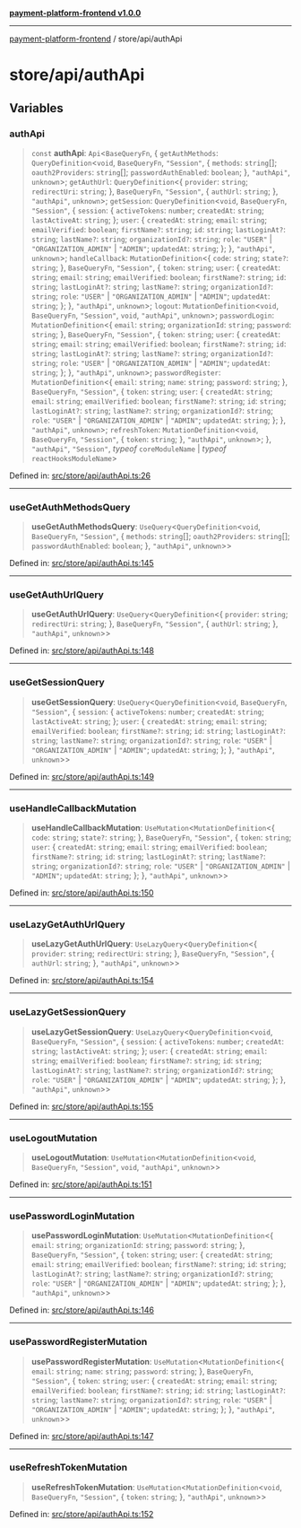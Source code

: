 [**payment-platform-frontend v1.0.0**](../../README.md)

***

[payment-platform-frontend](../../README.md) / store/api/authApi

# store/api/authApi

## Variables

### authApi

> `const` **authApi**: `Api`\<`BaseQueryFn`, \{ `getAuthMethods`: `QueryDefinition`\<`void`, `BaseQueryFn`, `"Session"`, \{ `methods`: `string`[]; `oauth2Providers`: `string`[]; `passwordAuthEnabled`: `boolean`; \}, `"authApi"`, `unknown`\>; `getAuthUrl`: `QueryDefinition`\<\{ `provider`: `string`; `redirectUri`: `string`; \}, `BaseQueryFn`, `"Session"`, \{ `authUrl`: `string`; \}, `"authApi"`, `unknown`\>; `getSession`: `QueryDefinition`\<`void`, `BaseQueryFn`, `"Session"`, \{ `session`: \{ `activeTokens`: `number`; `createdAt`: `string`; `lastActiveAt`: `string`; \}; `user`: \{ `createdAt`: `string`; `email`: `string`; `emailVerified`: `boolean`; `firstName?`: `string`; `id`: `string`; `lastLoginAt?`: `string`; `lastName?`: `string`; `organizationId?`: `string`; `role`: `"USER"` \| `"ORGANIZATION_ADMIN"` \| `"ADMIN"`; `updatedAt`: `string`; \}; \}, `"authApi"`, `unknown`\>; `handleCallback`: `MutationDefinition`\<\{ `code`: `string`; `state?`: `string`; \}, `BaseQueryFn`, `"Session"`, \{ `token`: `string`; `user`: \{ `createdAt`: `string`; `email`: `string`; `emailVerified`: `boolean`; `firstName?`: `string`; `id`: `string`; `lastLoginAt?`: `string`; `lastName?`: `string`; `organizationId?`: `string`; `role`: `"USER"` \| `"ORGANIZATION_ADMIN"` \| `"ADMIN"`; `updatedAt`: `string`; \}; \}, `"authApi"`, `unknown`\>; `logout`: `MutationDefinition`\<`void`, `BaseQueryFn`, `"Session"`, `void`, `"authApi"`, `unknown`\>; `passwordLogin`: `MutationDefinition`\<\{ `email`: `string`; `organizationId`: `string`; `password`: `string`; \}, `BaseQueryFn`, `"Session"`, \{ `token`: `string`; `user`: \{ `createdAt`: `string`; `email`: `string`; `emailVerified`: `boolean`; `firstName?`: `string`; `id`: `string`; `lastLoginAt?`: `string`; `lastName?`: `string`; `organizationId?`: `string`; `role`: `"USER"` \| `"ORGANIZATION_ADMIN"` \| `"ADMIN"`; `updatedAt`: `string`; \}; \}, `"authApi"`, `unknown`\>; `passwordRegister`: `MutationDefinition`\<\{ `email`: `string`; `name`: `string`; `password`: `string`; \}, `BaseQueryFn`, `"Session"`, \{ `token`: `string`; `user`: \{ `createdAt`: `string`; `email`: `string`; `emailVerified`: `boolean`; `firstName?`: `string`; `id`: `string`; `lastLoginAt?`: `string`; `lastName?`: `string`; `organizationId?`: `string`; `role`: `"USER"` \| `"ORGANIZATION_ADMIN"` \| `"ADMIN"`; `updatedAt`: `string`; \}; \}, `"authApi"`, `unknown`\>; `refreshToken`: `MutationDefinition`\<`void`, `BaseQueryFn`, `"Session"`, \{ `token`: `string`; \}, `"authApi"`, `unknown`\>; \}, `"authApi"`, `"Session"`, *typeof* `coreModuleName` \| *typeof* `reactHooksModuleName`\>

Defined in: [src/store/api/authApi.ts:26](https://github.com/lsendel/sass/blob/main/frontend/src/store/api/authApi.ts#L26)

***

### useGetAuthMethodsQuery

> **useGetAuthMethodsQuery**: `UseQuery`\<`QueryDefinition`\<`void`, `BaseQueryFn`, `"Session"`, \{ `methods`: `string`[]; `oauth2Providers`: `string`[]; `passwordAuthEnabled`: `boolean`; \}, `"authApi"`, `unknown`\>\>

Defined in: [src/store/api/authApi.ts:145](https://github.com/lsendel/sass/blob/main/frontend/src/store/api/authApi.ts#L145)

***

### useGetAuthUrlQuery

> **useGetAuthUrlQuery**: `UseQuery`\<`QueryDefinition`\<\{ `provider`: `string`; `redirectUri`: `string`; \}, `BaseQueryFn`, `"Session"`, \{ `authUrl`: `string`; \}, `"authApi"`, `unknown`\>\>

Defined in: [src/store/api/authApi.ts:148](https://github.com/lsendel/sass/blob/main/frontend/src/store/api/authApi.ts#L148)

***

### useGetSessionQuery

> **useGetSessionQuery**: `UseQuery`\<`QueryDefinition`\<`void`, `BaseQueryFn`, `"Session"`, \{ `session`: \{ `activeTokens`: `number`; `createdAt`: `string`; `lastActiveAt`: `string`; \}; `user`: \{ `createdAt`: `string`; `email`: `string`; `emailVerified`: `boolean`; `firstName?`: `string`; `id`: `string`; `lastLoginAt?`: `string`; `lastName?`: `string`; `organizationId?`: `string`; `role`: `"USER"` \| `"ORGANIZATION_ADMIN"` \| `"ADMIN"`; `updatedAt`: `string`; \}; \}, `"authApi"`, `unknown`\>\>

Defined in: [src/store/api/authApi.ts:149](https://github.com/lsendel/sass/blob/main/frontend/src/store/api/authApi.ts#L149)

***

### useHandleCallbackMutation

> **useHandleCallbackMutation**: `UseMutation`\<`MutationDefinition`\<\{ `code`: `string`; `state?`: `string`; \}, `BaseQueryFn`, `"Session"`, \{ `token`: `string`; `user`: \{ `createdAt`: `string`; `email`: `string`; `emailVerified`: `boolean`; `firstName?`: `string`; `id`: `string`; `lastLoginAt?`: `string`; `lastName?`: `string`; `organizationId?`: `string`; `role`: `"USER"` \| `"ORGANIZATION_ADMIN"` \| `"ADMIN"`; `updatedAt`: `string`; \}; \}, `"authApi"`, `unknown`\>\>

Defined in: [src/store/api/authApi.ts:150](https://github.com/lsendel/sass/blob/main/frontend/src/store/api/authApi.ts#L150)

***

### useLazyGetAuthUrlQuery

> **useLazyGetAuthUrlQuery**: `UseLazyQuery`\<`QueryDefinition`\<\{ `provider`: `string`; `redirectUri`: `string`; \}, `BaseQueryFn`, `"Session"`, \{ `authUrl`: `string`; \}, `"authApi"`, `unknown`\>\>

Defined in: [src/store/api/authApi.ts:154](https://github.com/lsendel/sass/blob/main/frontend/src/store/api/authApi.ts#L154)

***

### useLazyGetSessionQuery

> **useLazyGetSessionQuery**: `UseLazyQuery`\<`QueryDefinition`\<`void`, `BaseQueryFn`, `"Session"`, \{ `session`: \{ `activeTokens`: `number`; `createdAt`: `string`; `lastActiveAt`: `string`; \}; `user`: \{ `createdAt`: `string`; `email`: `string`; `emailVerified`: `boolean`; `firstName?`: `string`; `id`: `string`; `lastLoginAt?`: `string`; `lastName?`: `string`; `organizationId?`: `string`; `role`: `"USER"` \| `"ORGANIZATION_ADMIN"` \| `"ADMIN"`; `updatedAt`: `string`; \}; \}, `"authApi"`, `unknown`\>\>

Defined in: [src/store/api/authApi.ts:155](https://github.com/lsendel/sass/blob/main/frontend/src/store/api/authApi.ts#L155)

***

### useLogoutMutation

> **useLogoutMutation**: `UseMutation`\<`MutationDefinition`\<`void`, `BaseQueryFn`, `"Session"`, `void`, `"authApi"`, `unknown`\>\>

Defined in: [src/store/api/authApi.ts:151](https://github.com/lsendel/sass/blob/main/frontend/src/store/api/authApi.ts#L151)

***

### usePasswordLoginMutation

> **usePasswordLoginMutation**: `UseMutation`\<`MutationDefinition`\<\{ `email`: `string`; `organizationId`: `string`; `password`: `string`; \}, `BaseQueryFn`, `"Session"`, \{ `token`: `string`; `user`: \{ `createdAt`: `string`; `email`: `string`; `emailVerified`: `boolean`; `firstName?`: `string`; `id`: `string`; `lastLoginAt?`: `string`; `lastName?`: `string`; `organizationId?`: `string`; `role`: `"USER"` \| `"ORGANIZATION_ADMIN"` \| `"ADMIN"`; `updatedAt`: `string`; \}; \}, `"authApi"`, `unknown`\>\>

Defined in: [src/store/api/authApi.ts:146](https://github.com/lsendel/sass/blob/main/frontend/src/store/api/authApi.ts#L146)

***

### usePasswordRegisterMutation

> **usePasswordRegisterMutation**: `UseMutation`\<`MutationDefinition`\<\{ `email`: `string`; `name`: `string`; `password`: `string`; \}, `BaseQueryFn`, `"Session"`, \{ `token`: `string`; `user`: \{ `createdAt`: `string`; `email`: `string`; `emailVerified`: `boolean`; `firstName?`: `string`; `id`: `string`; `lastLoginAt?`: `string`; `lastName?`: `string`; `organizationId?`: `string`; `role`: `"USER"` \| `"ORGANIZATION_ADMIN"` \| `"ADMIN"`; `updatedAt`: `string`; \}; \}, `"authApi"`, `unknown`\>\>

Defined in: [src/store/api/authApi.ts:147](https://github.com/lsendel/sass/blob/main/frontend/src/store/api/authApi.ts#L147)

***

### useRefreshTokenMutation

> **useRefreshTokenMutation**: `UseMutation`\<`MutationDefinition`\<`void`, `BaseQueryFn`, `"Session"`, \{ `token`: `string`; \}, `"authApi"`, `unknown`\>\>

Defined in: [src/store/api/authApi.ts:152](https://github.com/lsendel/sass/blob/main/frontend/src/store/api/authApi.ts#L152)
